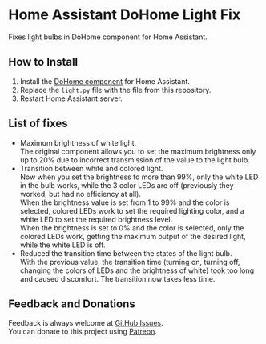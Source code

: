 # Home Assistant DoHome Light Fix
Fixes light bulbs in DoHome component for Home Assistant.

## How to Install
1. Install the [DoHome component](https://github.com/SmartArduino/DoHome) for Home Assistant.
2. Replace the `light.py` file with the file from this repository.
3. Restart Home Assistant server.

## List of fixes
- Maximum brightness of white light. \
The original component allows you to set the maximum brightness only up to 20% due to incorrect transmission of the value to the light bulb.
- Transition between white and colored light. \
Now when you set the brightness to more than 99%, only the white LED in the bulb works, while the 3 color LEDs are off (previously they worked, but had no efficiency at all). \
When the brightness value is set from 1 to 99% and the color is selected, colored LEDs work to set the required lighting color, and a white LED to set the required brightness level. \
When the brightness is set to 0% and the color is selected, only the colored LEDs work, getting the maximum output of the desired light, while the white LED is off.
- Reduced the transition time between the states of the light bulb. \
With the previous value, the transition time (turning on, turning off, changing the colors of LEDs and the brightness of white) took too long and caused discomfort. The transition now takes less time.

## Feedback and Donations
Feedback is always welcome at [GitHub Issues](https://github.com/vchkhr/hassio-dohome-light-fix/issues). \
You can donate to this project using [Patreon](https://patreon.com/vchkhr).
